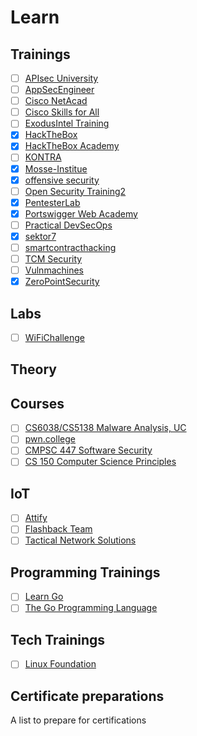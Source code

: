 # Learn

## Trainings

- [ ] [APIsec University](https://www.apisecuniversity.com/)
- [ ] [AppSecEngineer](https://www.appsecengineer.com/)
- [ ] [Cisco NetAcad](https://www.netacad.com/)
- [ ] [Cisco Skills for All](https://skillsforall.com/)
- [ ] [ExodusIntel Training](https://exodusintel.com/training.html)
- [x] [HackTheBox](https://www.hackthebox.eu/)
- [x] [HackTheBox Academy](https://academy.hackthebox.com/)
- [ ] [KONTRA](https://application.security/)
- [x] [Mosse-Institue](https://www.mosse-institute.com)
- [x] [offensive security](https://portal.offensive-security.com/)
- [ ] [Open Security Training2](https://p.ost2.fyi/)
- [x] [PentesterLab](https://pentesterlab.com/)
- [x] [Portswigger Web Academy](https://portswigger.net/web-security)
- [ ] [Practical DevSecOps](https://www.practical-devsecops.com/)
- [x] [sektor7](https://institute.sektor7.net/)
- [ ] [smartcontracthacking](https://smartcontractshacking.com/)
- [ ] [TCM Security](https://academy.tcm-sec.com/courses)
- [ ] [Vulnmachines](https://www.vulnmachines.com/)
- [x] [ZeroPointSecurity](https://training.zeropointsecurity.co.uk/)

## Labs

- [ ] [WiFiChallenge](https://wifichallengelab.com/)

## Theory



## Courses

- [ ] [CS6038/CS5138 Malware Analysis, UC](https://class.malware.re/)
- [ ] [pwn.college](https://pwn.college/)
- [ ] [CMPSC 447 Software Security](https://www.cse.psu.edu/~gxt29/teaching/cs447s19/index.html)
- [ ] [CS 150 Computer Science Principles](https://www.cs.drexel.edu/~jpopyack/Courses/CSP/Fa21/index.html	)

## IoT

- [ ] [Attify](https://www.attify-store.com/collections/training)
- [ ] [Flashback Team](https://www.flashback.sh/training)
- [ ] [Tactical Network Solutions](https://www.tacnetsol.com/)

## Programming Trainings

- [ ] [Learn Go](https://quii.gitbook.io/learn-go-with-tests/)
- [ ] [The Go Programming Language](https://go.dev/)

## Tech Trainings

- [ ] [Linux Foundation](https://training.linuxfoundation.org/certification-catalog/)

## Certificate preparations
A list to prepare for certifications
